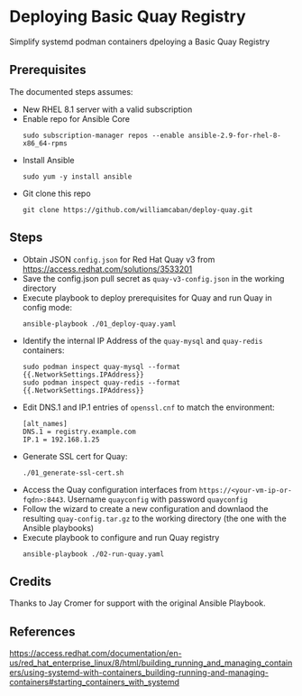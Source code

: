 # Deploying Basic Quay Registry

Simplify systemd podman containers dpeloying a Basic Quay Registry

## Prerequisites

The documented steps assumes:
- New RHEL 8.1 server with a valid subscription
- Enable repo for Ansible Core
  ```
  sudo subscription-manager repos --enable ansible-2.9-for-rhel-8-x86_64-rpms
  ```
- Install Ansible
  ```
  sudo yum -y install ansible
  ```
- Git clone this repo
  ```
  git clone https://github.com/williamcaban/deploy-quay.git
  ```

## Steps

- Obtain JSON `config.json` for Red Hat Quay v3 from https://access.redhat.com/solutions/3533201
- Save the config.json pull secret as `quay-v3-config.json` in the working directory
- Execute playbook to deploy prerequisites for Quay and run Quay in config mode:
    ```
    ansible-playbook ./01_deploy-quay.yaml
    ```
- Identify the internal IP Address of the `quay-mysql` and `quay-redis` containers:
    ```
    sudo podman inspect quay-mysql --format {{.NetworkSettings.IPAddress}}
    sudo podman inspect quay-redis --format {{.NetworkSettings.IPAddress}}
    ```
- Edit DNS.1 and IP.1 entries of `openssl.cnf` to match the environment:
    ```
    [alt_names]
    DNS.1 = registry.example.com
    IP.1 = 192.168.1.25
    ```
- Generate SSL cert for Quay:
    ```
    ./01_generate-ssl-cert.sh
    ```
- Access the Quay configuration interfaces from `https://<your-vm-ip-or-fqdn>:8443`. Username `quayconfig` with password `quayconfig`
- Follow the wizard to create a new configuration and downlaod the resulting `quay-config.tar.gz` to the working directory (the one with the Ansible playbooks)
- Execute playbook to configure and run Quay registry
    ```
    ansible-playbook ./02-run-quay.yaml
    ```

## Credits

Thanks to Jay Cromer for support with the original Ansible Playbook.

## References

https://access.redhat.com/documentation/en-us/red_hat_enterprise_linux/8/html/building_running_and_managing_containers/using-systemd-with-containers_building-running-and-managing-containers#starting_containers_with_systemd
